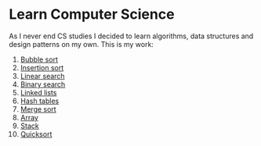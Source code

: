 # Learn Computer Science

As I never end CS studies I decided to learn algorithms, data structures and design patterns on my own.
This is my work:

1. [Bubble sort](https://github.com/krzysztofzuraw/learn-algorithms/tree/master/bubble_sort)
2. [Insertion sort](https://github.com/krzysztofzuraw/learn-algorithms/tree/master/insertion_sort)
3. [Linear search](https://github.com/krzysztofzuraw/learn-algorithms/tree/master/linear_search)
4. [Binary search](https://github.com/krzysztofzuraw/learn-algorithms/tree/master/binary_search)
5. [Linked lists](https://github.com/krzysztofzuraw/learn-algorithms/tree/master/linked_lists)
6. [Hash tables](https://github.com/krzysztofzuraw/learn-algorithms/tree/master/hash_tables)
7. [Merge sort](https://github.com/krzysztofzuraw/learn-algorithms/tree/master/merge_sort)
8. [Array](https://github.com/krzysztofzuraw/learn-algorithms/tree/master/array)
9. [Stack](https://github.com/krzysztofzuraw/learn-algorithms/tree/master/stack)
10. [Quicksort](https://github.com/krzysztofzuraw/learn-algorithms/tree/master/quick_sort)
